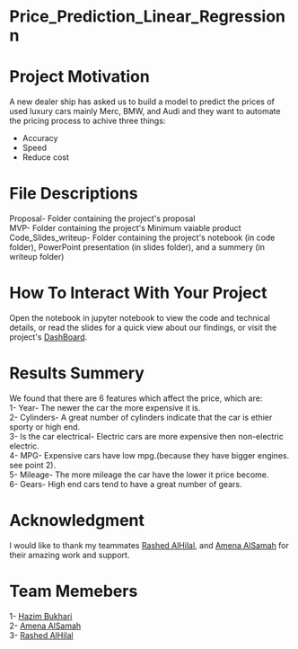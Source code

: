# Price_Prediction_Linear_Regressionn


# Project Motivation  
A new dealer ship has asked us to build a model to predict the prices of used luxury cars mainly Merc, BMW, and Audi and they want to automate the pricing process to achive three things:  
- Accuracy  
- Speed  
- Reduce cost

# File Descriptions  
Proposal- Folder containing the project's proposal  
MVP- Folder containing the project's Minimum vaiable product  
Code_Slides_writeup- Folder containing the project's notebook (in code folder), PowerPoint presentation (in slides folder), and a summery (in writeup folder)

# How To Interact With Your Project  
Open the notebook in jupyter notebook to view the code and technical details, or read the slides for a quick view about our findings, or visit the project's [DashBoard](https://used-luxury-cars.herokuapp.com/).


# Results Summery  
We found that there are 6 features which affect the price, which are:  
1- Year- The newer the car the more expensive it is.  
2- Cylinders- A great number of cylinders indicate that the car is ethier sporty or high end.  
3- Is the car electrical- Electric cars are more expensive then non-electric electric.  
4- MPG- Expensive cars have low mpg.(because they have bigger engines. see point 2).  
5- Mileage- The more mileage the car have the lower it price become.  
6- Gears- High end cars tend to have a great number of gears.  

# Acknowledgment  
I would like to thank my teammates [Rashed AlHilal](https://github.com/R3Z96), and [Amena AlSamah](https://github.com/Amena-ss) for their amazing work and support.

# Team Memebers
1- [Hazim Bukhari](https://github.com/FancyWhale69)  
2- [Amena AlSamah](https://github.com/Amena-ss)  
3- [Rashed AlHilal](https://github.com/R3Z96)
